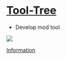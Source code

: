 # [Tool-Tree](https://zenlua.github.io/Tool-Tree)

+ Develop mod tool

![](https://komarev.com/ghpvc/?username=Zenlua&abbreviated=true)

[Information](https://zenlua.github.io/Tool-Tree/Pay.html)
